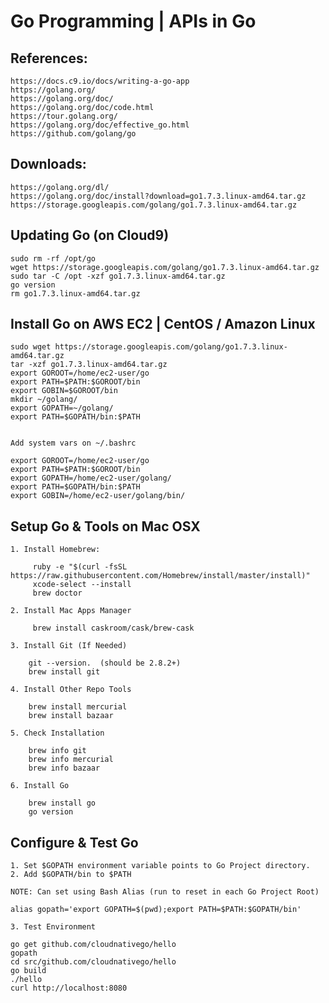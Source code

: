 
# Go Programming | APIs in Go


## References:

    https://docs.c9.io/docs/writing-a-go-app
    https://golang.org/
    https://golang.org/doc/
    https://golang.org/doc/code.html
    https://tour.golang.org/
    https://golang.org/doc/effective_go.html
    https://github.com/golang/go


## Downloads:

    https://golang.org/dl/
    https://golang.org/doc/install?download=go1.7.3.linux-amd64.tar.gz
    https://storage.googleapis.com/golang/go1.7.3.linux-amd64.tar.gz

## Updating Go (on Cloud9)

    sudo rm -rf /opt/go
    wget https://storage.googleapis.com/golang/go1.7.3.linux-amd64.tar.gz
    sudo tar -C /opt -xzf go1.7.3.linux-amd64.tar.gz
    go version
    rm go1.7.3.linux-amd64.tar.gz 

## Install Go on AWS EC2 | CentOS / Amazon Linux

    sudo wget https://storage.googleapis.com/golang/go1.7.3.linux-amd64.tar.gz
    tar -xzf go1.7.3.linux-amd64.tar.gz 
    export GOROOT=/home/ec2-user/go
    export PATH=$PATH:$GOROOT/bin 
    export GOBIN=$GOROOT/bin 
    mkdir ~/golang/ 
    export GOPATH=~/golang/ 
    export PATH=$GOPATH/bin:$PATH 


    Add system vars on ~/.bashrc

    export GOROOT=/home/ec2-user/go
    export PATH=$PATH:$GOROOT/bin
    export GOPATH=/home/ec2-user/golang/
    export PATH=$GOPATH/bin:$PATH
    export GOBIN=/home/ec2-user/golang/bin/

## Setup Go & Tools on Mac OSX

    1. Install Homebrew: 
     
    	 ruby -e "$(curl -fsSL https://raw.githubusercontent.com/Homebrew/install/master/install)"
    	 xcode-select --install
    	 brew doctor
    	 
    2. Install Mac Apps Manager

    	 brew install caskroom/cask/brew-cask

    3. Install Git (If Needed)

		git --version.  (should be 2.8.2+)
		brew install git
		
    4. Install Other Repo Tools

		brew install mercurial
		brew install bazaar

    5. Check Installation

    	brew info git
		brew info mercurial
		brew info bazaar

    6. Install Go

		brew install go
		go version

## Configure & Test Go

	1. Set $GOPATH environment variable points to Go Project directory.
	2. Add $GOPATH/bin to $PATH
	
	NOTE: Can set using Bash Alias (run to reset in each Go Project Root)
	
	alias gopath='export GOPATH=$(pwd);export PATH=$PATH:$GOPATH/bin'
	
	3. Test Environment

	go get github.com/cloudnativego/hello
	gopath
	cd src/github.com/cloudnativego/hello
	go build
	./hello
	curl http://localhost:8080
	


    